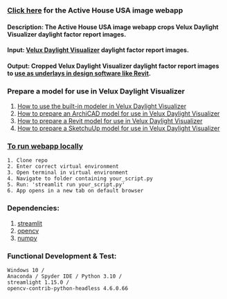 ### [Click here](https://ahu-vdv-crop.streamlit.app/) for the Active House USA image webapp

#### Description: The Active House USA image webapp crops Velux Daylight Visualizer daylight factor report images.

#### Input: [Velux Daylight Visualizer](https://www.velux.com/what-we-do/digital-tools/daylight-visualizer) daylight factor report images.

#### Output: Cropped Velux Daylight Visualizer daylight factor report images to [use as underlays in design software like Revit](https://www.youtube.com/watch?v=J5ilicWeNCs).

### Prepare a model for use in Velux Daylight Visualizer
1. [How to use the built-in modeler in Velux Daylight Visualizer](https://www.youtube.com/watch?v=A5uMw3-Csow&list=PLkcNb1pNGUW5GCfDUrBKuLWlNFjYQg-M5&index=1)
2. [How to prepare an ArchiCAD model for use in Velux Daylight Visualizer](https://www.youtube.com/watch?v=Tk4dOsqmcW0&list=PLkcNb1pNGUW5GCfDUrBKuLWlNFjYQg-M5&index=2)
3. [How to prepare a Revit model for use in Velux Daylight Visualizer](https://www.youtube.com/watch?v=tFcZK5KDHQ4&list=PLkcNb1pNGUW5GCfDUrBKuLWlNFjYQg-M5&index=3)
4. [How to prepare a SketchuUp model for use in Velux Daylight Visualizer](https://www.youtube.com/watch?v=4ygLQ-jCaO8&list=PLkcNb1pNGUW5GCfDUrBKuLWlNFjYQg-M5&index=4)



### [To run webapp locally](https://docs.streamlit.io/knowledge-base/using-streamlit/how-do-i-run-my-streamlit-script)
    1. Clone repo
	2. Enter correct virtual environment
	3. Open terminal in virtual environment
	4. Navigate to folder containing your_script.py
	5. Run: 'streamlit run your_script.py'
	6. App opens in a new tab on default browser
	
### Dependencies:
1. [streamlit](https://pypi.org/project/xgbxml/)
2. [opencv](https://test.pypi.org/project/topologicpy/)
3. [numpy](https://pypi.org/project/numpy/)

### Functional Development & Test:
    Windows 10 /
    Anaconda / Spyder IDE / Python 3.10 /
    streamlight 1.15.0 /
    opencv-contrib-python-headless 4.6.0.66